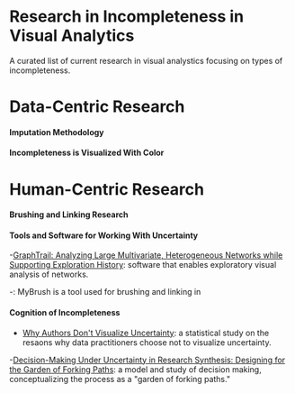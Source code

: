 # Research in Incompleteness in Visual Analytics
A curated list of current research in visual analystics focusing on types of incompleteness.

# Data-Centric Research

#### Imputation Methodology

#### Incompleteness is Visualized With Color

# Human-Centric Research

#### Brushing and Linking Research



#### Tools and Software for Working With Uncertainty
-[GraphTrail: Analyzing Large Multivariate, Heterogeneous Networks while Supporting Exploration History](https://www.microsoft.com/en-us/research/wp-content/uploads/2016/12/graphtrail_chi2012.pdf): software that enables exploratory visual analysis of networks.

-[](https://innovis.cpsc.ucalgary.ca/supplemental/MyBrush/2018_VIS_mybrush.pdf): MyBrush is a tool used for brushing and linking in 

#### Cognition of Incompleteness

- [Why Authors Don't Visualize Uncertainty](http://users.eecs.northwestern.edu/~jhullman/Value_of_Uncertainty_Vis_CR.pdf): a statistical study on the resaons why data practitioners choose not to visualize uncertainty.

-[Decision-Making Under Uncertainty in Research Synthesis: Designing for the Garden of Forking Paths](https://arxiv.org/pdf/1901.02957.pdf): a model and study of decision making, conceptualizing the process as a "garden of forking paths." 

